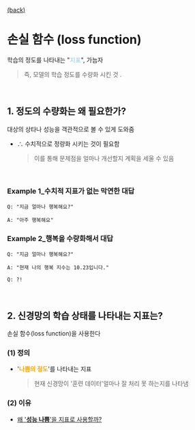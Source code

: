[(back)](https://github.com/DoranLyong/DL_coding_master/tree/master/Self_tutorial/3_learning/MNIST_learning)

# 손실 함수 (loss function)
학습의 정도를 나타내는 "<span style="color:skyblue">지표</span>", 가늠자 
> 즉, 모델의 학습 정도를 수량화 시킨 것 .

<br/>

## 1. 정도의 수량화는 왜 필요한가?
대상의 상타나 성능을 객관적으로 볼 수 있게 도와줌 <br/>
* ∴ 수치적으로 정량화 시키는 것이 필요함 
    > 이를 통해 문제점을 얼마나 개선할지 계획을 세울 수 있음 

<br/>

### Example 1_수치적 지표가 없는 막연한 대답 
```
Q: "지금 얼마나 행복해요?" 

A: "아주 행복해요"
```

### Example 2_행복을 수량화해서 대답 
```
Q: "지금 얼마나 행복해요?"

A: "현재 나의 행복 지수는 10.23입니다." 

Q: ?!
```

<br/>

## 2. 신경망의 학습 상태를 나타내는 지표는? 

손실 함수(loss function)을 사용한다 


### (1) 정의 
* '<b><span style="color:orange">나쁨의 정도</span></b>'를 나타내는 지표
    > 현재 신경망이 '훈련 데이터'얼마나 잘 처리 못 하는지를 나타냄 

### (2) 이유 
* [왜 '<b>성능 나쁨</b>'을 지표로 사용할까?](https://github.com/DoranLyong/DL_coding_master/tree/master/Self_tutorial/3_learning/MNIST_learning/2_loss_function/in_detail_of_lossfunction)